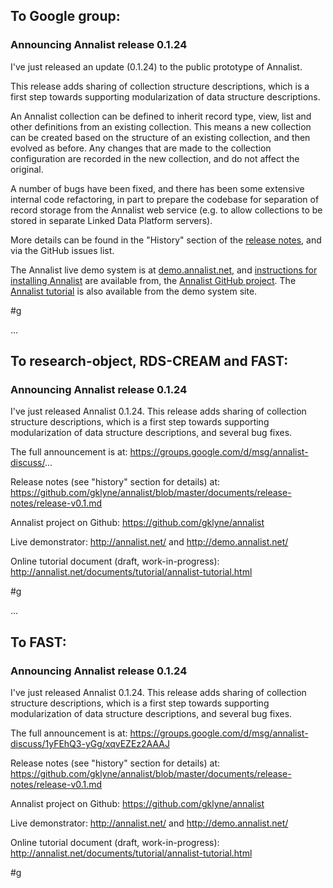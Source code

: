 ## To Google group:

### Announcing Annalist release 0.1.24

I've just released an update (0.1.24) to the public prototype of Annalist.  

This release adds sharing of collection structure descriptions, which is a first step towards supporting modularization of data structure descriptions.

An Annalist collection can be defined to inherit record type, view, list and other definitions from an existing collection.  This means a new collection can be created based on the structure of an existing collection, and then evolved as before.  Any changes that are made to the collection configuration are recorded in the new collection, and do not affect the original.

A number of bugs have been fixed, and there has been some extensive internal code refactoring, in part to prepare the codebase for separation of record storage from the Annalist web service (e.g. to allow collections to be stored in separate Linked Data Platform servers).

More details can be found in the "History" section of the [release notes](https://github.com/gklyne/annalist/blob/master/documents/release-notes/release-v0.1.md), and via the GitHub issues list.

The Annalist live demo system is at [demo.annalist.net](http://demo.annalist.net/annalist/site/), and [instructions for installing Annalist](https://github.com/gklyne/annalist/blob/master/documents/installing-annalist.md) are available from, the [Annalist GitHub project](https://github.com/gklyne/annalist).  The [Annalist tutorial](http://annalist.net/documents/tutorial/annalist-tutorial.html) is also available from the demo system site.

#g

...

## To research-object, RDS-CREAM and FAST:

### Announcing Annalist release 0.1.24

I've just released Annalist 0.1.24.  This release adds sharing of collection structure descriptions, which is a first step towards supporting modularization of data structure descriptions, and several bug fixes.

The full announcement is at: 
https://groups.google.com/d/msg/annalist-discuss/...

Release notes (see "history" section for details) at:
https://github.com/gklyne/annalist/blob/master/documents/release-notes/release-v0.1.md

Annalist project on Github:
https://github.com/gklyne/annalist

Live demonstrator:
http://annalist.net/ and http://demo.annalist.net/

Online tutorial document (draft, work-in-progress):
http://annalist.net/documents/tutorial/annalist-tutorial.html

#g

...

## To FAST:

### Announcing Annalist release 0.1.24

I've just released Annalist 0.1.24.  This release adds sharing of collection structure descriptions, which is a first step towards supporting modularization of data structure descriptions, and several bug fixes.

The full announcement is at: 
https://groups.google.com/d/msg/annalist-discuss/1yFEhQ3-yGg/xqvEZEz2AAAJ

Release notes (see "history" section for details) at:
https://github.com/gklyne/annalist/blob/master/documents/release-notes/release-v0.1.md

Annalist project on Github:
https://github.com/gklyne/annalist

Live demonstrator:
http://annalist.net/ and http://demo.annalist.net/

Online tutorial document (draft, work-in-progress):
http://annalist.net/documents/tutorial/annalist-tutorial.html

#g

